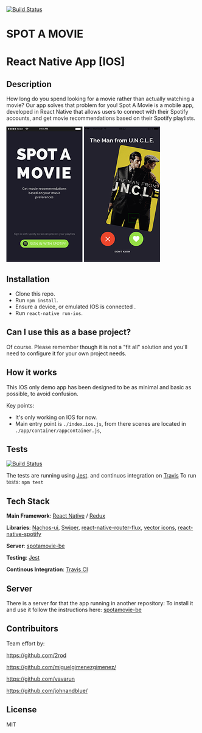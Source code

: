 [![Build Status](https://travis-ci.org/johnandblue/spotamovieFE.svg?branch=master)](https://travis-ci.org/johnandblue/spotamovieFE) 

# SPOT A MOVIE

# React Native  App [IOS]



## Description

How long do you spend looking for a movie rather than actually watching a movie?
Our app solves that problem for you!
Spot A Movie is a mobile app, developed in React Native that allows users to connect with their Spotify accounts, and get movie recommendations based on their Spotify playlists.

![spotamovie app](./Landing.png)
![spotamovie app](./Swiper.png)

## Installation

* Clone this repo.
* Run `npm install`.
* Ensure a device, or emulated IOS  is connected .
* Run `react-native run-ios`.

## Can I use this as a base project?

Of course. Please remember though it is not a "fit all" solution and you'll need to configure it for your own project needs.

## How it works

This IOS only demo app has been designed to be as minimal and basic as possible, to avoid confusion.

Key points:
- It's only working on IOS for now.
- Main entry point is  `./index.ios.js`, from there scenes are located in  `./app/container/appcontainer.js`,  


## Tests
[![Build Status](https://travis-ci.org/johnandblue/spotamovieFE.svg?branch=master)](https://travis-ci.org/johnandblue/spotamovieFE)

The  tests are running using [Jest](https://facebook.github.io/jest/). 
and continuos integration on [Travis](https://travis-ci.org/johnandblue/spotamovieFE)
To run tests: `npm test`

## Tech Stack

**Main Framework**: [React Native](https://github.com/facebook/react-native) / [Redux](https://github.com/reactjs/redux)

**Libraries**: [Nachos-ui](https://github.com/avocode/nachos-ui), [Swiper](https://github.com/meteor-factory/react-native-tinder-swipe-cards), [react-native-router-flux](https://github.com/aksonov/react-native-router-flux), [vector icons](https://github.com/oblador/react-native-vector-icons), [react-native-spotify](https://github.com/viestat/react-native-spotify)

**Server**: [spotamovie-be](https://github.com/miguelgimenezgimenez/spotamovie-be)

**Testing**: [Jest](https://github.com/facebook/jest)

**Continous Integration**: [Travis CI](travis-ci.org)

## Server

There is a server for that the app running in another repository:
To install it and use it follow the instructions here: [spotamovie-be](https://github.com/miguelgimenezgimenez/spotamovie-be)

## Contribuitors

Team effort by:

https://github.com/2rod

https://github.com/miguelgimenezgimenez/

https://github.com/vavarun

https://github.com/johnandblue/


## License

MIT
